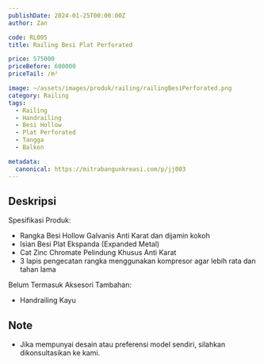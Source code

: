 ```yaml
---
publishDate: 2024-01-25T00:00:00Z
author: Zan

code: RL005
title: Railing Besi Plat Perforated

price: 575000
priceBefore: 600000
priceTail: /m²

image: ~/assets/images/produk/railing/railingBesiPerforated.png
category: Railing
tags:
  - Railing
  - Handrailing
  - Besi Hollow
  - Plat Perforated
  - Tangga
  - Balkon

metadata:
  canonical: https://mitrabangunkreasi.com/p/jj003
---
```


## Deskripsi

Spesifikasi Produk:
- Rangka Besi Hollow Galvanis Anti Karat dan dijamin kokoh
- Isian Besi Plat Ekspanda (Expanded Metal)
- Cat Zinc Chromate Pelindung Khusus Anti Karat
- 3 lapis pengecatan rangka menggunakan kompresor agar lebih rata dan tahan lama

Belum Termasuk Aksesori Tambahan:
- Handrailing Kayu

## Note
- Jika mempunyai desain atau preferensi model sendiri, silahkan dikonsultasikan ke kami.